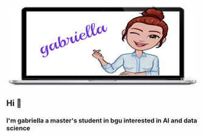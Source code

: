 ![Image of gabriella](https://github.com/Chgabri2/Chgabri2/blob/main/gab4.png)

## Hi 👋
### I'm gabriella a master's student in bgu interested in AI and data science

<!--
**Chgabri2/Chgabri2** is a ✨ _special_ ✨ repository because its `README.md` (this file) appears on your GitHub profile.

Here are some ideas to get you started:

- 🔭 I’m currently working on ...
- 🌱 I’m currently learning ...
- 👯 I’m looking to collaborate on ...
- 🤔 I’m looking for help with ...
- 💬 Ask me about ...
- 📫 How to reach me: ...
- 😄 Pronouns: ...
- ⚡ Fun fact: ...
-->
